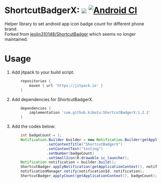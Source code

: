 ShortcutBadgerX: [![](https://jitpack.io/v/kibotu/ShortcutBadgerX.svg)](https://jitpack.io/#kibotu/ShortcutBadgerX) [![Android CI](https://github.com/rlgo/ShortcutBadgerX/actions/workflows/android.yml/badge.svg)](https://github.com/rlgo/ShortcutBadgerX/actions/workflows/android.yml)
===================================
Helper library to set android app icon badge count for different phone brand.\
Forked from [leolin310148/ShortcutBadger](https://github.com/leolin310148/ShortcutBadger) which seems no longer maintained.

Usage
===================================

1. Add jitpack to your build script.
    ```gradle
        repositories {
            maven { url 'https://jitpack.io' }
        }
    ```
2. Add dependencies for ShortcutBadgerX.
    ```gradle     
        dependencies {
            implementation 'com.github.kibotu:ShortcutBadgerX:1.2.2'
        }
    ```
3. Add the codes below:
    ```java
        int badgeCount = 1;
        Notification.Builder builder = new Notification.Builder(getApplicationContext())
                    .setContentTitle("ShortcutBadgerX")
                    .setContentText("testing")
                    .setNumber(badgeCount)
                    .setSmallIcon(R.drawable.ic_launcher);
        Notification notification = builder.build();
        ShortcutBadger.applyNotification(getApplicationContext(), notification, badgeCount);
        notificationManager.notify(notificationId, notification);
        ShortcutBadger.applyCount(getApplicationContext(), badgeCount);
    ```
